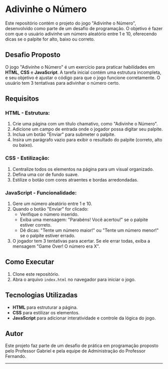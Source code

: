 # Adivinhe o Número

Este repositório contém o projeto do jogo "Adivinhe o Número", desenvolvido como parte de um desafio de programação. O objetivo é fazer com que o usuário adivinhe um número aleatório entre 1 e 10, oferecendo dicas se o palpite for alto, baixo ou correto.

## Desafio Proposto

O jogo "Adivinhe o Número" é um exercício para praticar habilidades em **HTML**, **CSS** e **JavaScript**. A tarefa inicial contém uma estrutura incompleta, e seu objetivo é ajustar o código para que o jogo funcione corretamente. O usuário tem 3 tentativas para adivinhar o número certo.

## Requisitos

### HTML - Estrutura:

1. Crie uma página com um título chamativo, como "Adivinhe o Número".
2. Adicione um campo de entrada onde o jogador possa digitar seu palpite.
3. Inclua um botão "Enviar" para submeter o palpite.
4. Insira um parágrafo vazio para exibir o resultado do palpite (correto, alto ou baixo).

### CSS - Estilização:

1. Centralize todos os elementos na página para um visual organizado.
2. Defina uma cor de fundo suave.
3. Estilize o botão com cores atraentes e bordas arredondadas.

### JavaScript - Funcionalidade:

1. Gere um número aleatório entre 1 e 10.
2. Quando o botão "Enviar" for clicado:
   - Verifique o número inserido.
   - Exiba uma mensagem: "Parabéns! Você acertou!" se o palpite estiver correto.
   - Dê dicas: "Tente um número maior!" ou "Tente um número menor!" se o palpite estiver errado.
3. O jogador tem 3 tentativas para acertar. Se ele errar todas, exiba a mensagem "Game Over! O número era X".

## Como Executar

1. Clone este repositório.
2. Abra o arquivo `index.html` no navegador para iniciar o jogo.

## Tecnologias Utilizadas

- **HTML** para estruturar a página.
- **CSS** para estilizar os elementos.
- **JavaScript** para adicionar interatividade e controle da lógica do jogo.

## Autor

Este projeto faz parte de um desafio de prática em programação proposto pelo Professor Gabriel e pela equipe de Administração do Professor Fernando.

---

